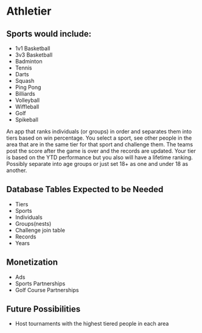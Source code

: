 # Athletier

## Sports would include:

* 1v1 Basketball
* 3v3 Basketball
* Badminton
* Tennis
* Darts
* Squash
* Ping Pong
* Billiards
* Volleyball
* Wiffleball
* Golf
* Spikeball

An app that ranks individuals (or groups) in order and separates them into tiers based on win percentage. You select a sport, see other people in the area that are in the same tier for that sport and challenge them. The teams post the score after the game is over and the records are updated. Your tier is based on the YTD performance but you also will have a lifetime ranking. Possibly separate into age groups or just set 18+ as one and under 18 as another.


## Database Tables Expected to be Needed

* Tiers
* Sports
* Individuals
* Groups(nests)
* Challenge join table
* Records
* Years

## Monetization

* Ads
* Sports Partnerships
* Golf Course Partnerships

## Future Possibilities

* Host tournaments with the highest tiered people in each area
	
